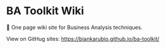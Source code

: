 # BA Toolkit Wiki
📖 One page wiki site for Business Analysis techniques. 

View on GitHug sites: https://biankarubio.github.io/ba-toolkit/
